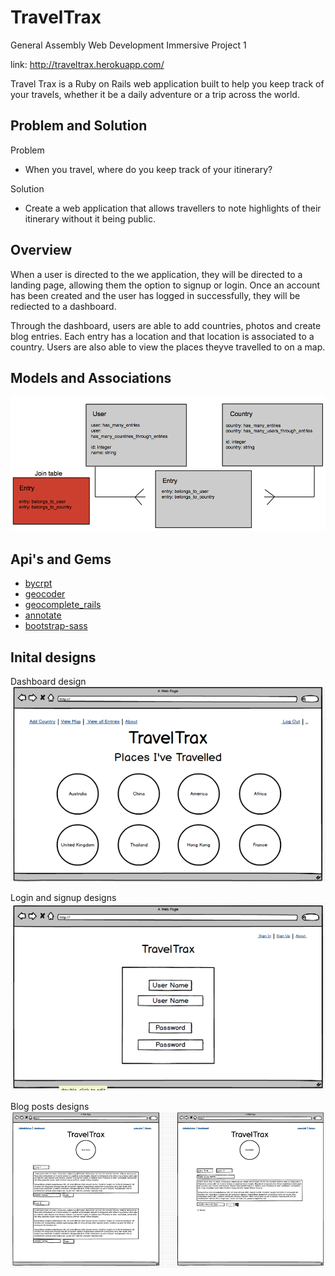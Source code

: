 # TravelTrax
General Assembly Web Development Immersive Project 1

link: http://traveltrax.herokuapp.com/

Travel Trax is a Ruby on Rails web application built to help you keep track of your travels, whether it be a daily adventure or a trip across the world.

## Problem and Solution
Problem
* When you travel, where do you keep track of your itinerary?

Solution
* Create a web application that allows travellers to note highlights of their itinerary without it being public.

## Overview
When a user is directed to the we application, they will be directed to a landing page, allowing them the option to signup or login. Once an account has been created and the user has logged in successfully, they will be rediected to a dashboard. 

Through the dashboard, users are able to add countries, photos and create blog entries. Each entry has a location and that location is associated to a country. Users are also able to view the places theyve travelled to on a map.

## Models and Associations
![](https://github.com/angelamikulasev/project1/blob/master/models_and_associations_diagram.png)

## Api's and Gems

* [bycrpt](https://github.com/codahale/bcrypt-ruby)
* [geocoder](https://github.com/alexreisner/geocoder)
* [geocomplete_rails](https://github.com/guyisra/geocomplete_rails)
* [annotate](https://github.com/ctran/annotate_models)
* [bootstrap-sass](https://github.com/twbs/bootstrap-sass)


## Inital designs
Dashboard design
![](https://github.com/angelamikulasev/project1/blob/master/dashboard_design.png)

Login and signup designs
![](https://github.com/angelamikulasev/project1/blob/master/login_signup_design.png)

Blog posts designs
![](https://github.com/angelamikulasev/project1/blob/master/blog_posts_design.png)
